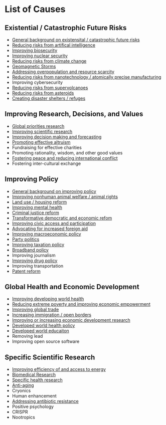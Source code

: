 <!-- TITLE: Priority Wiki -->
<!-- SUBTITLE: The Main Page -->

# List of Causes

## Existential / Catastrophic Future Risks

* [General background on existensital / catastrophic future risks](/future-risks-background)
* [Reducing risks from artifical intelligence](ai)
* [Improving biosecurity](/biosecurity)
* [Improving nuclear security](/nukes)
* [Reducing risks from climate change](/climate)
* [Geomagnetic Storms](/geomagnetic-storms)
* [Addressing overpopulation and resource scarcity](/resource-scarcity)
* [Reducing risks from nanotechnology / atomically precise manufacturing](/nanotechnology)
* Improving cybersecurity
* [Reducing risks from supervolcanoes](/volcanoes)
* [Reducing risks from asteroids](/asteroids)
* [Creating disaster shelters / refuges](/refuges)
 
 
 ## Improving Research, Decisions, and Values

* [Global priorities research](/priorities)
* [Improving scientific research](/science)
* [Improving decision making and forecasting](/decision-making)
* [Promoting effective altruism](/promoting-ea)
* Fundraising for effective charities
* Promoting rationality, wisdom, and other good values
* [Fostering peace and reducing international conflict](/peace)
* Fostering inter-cultural exchange


## Improving Policy

* [General background on improving policy](/policy-background)
* [Improving nonhuman animal welfare / animal rights](/animals)
* [Land use / housing reform](/housing)
* [Improving mental health](/mental-health)
* [Criminal justice reform](/criminal-justice)
* [Transformative democratic and economic refom](/transformative-reform)
* [Improving civic access and participation](/civic-access)
* [Advocating for increased foreign aid](/advocating-for-aid)
* [Improving macroeconomic policy](/macroeconomics)
* [Party politics](/party-politics)
* [Improving taxation policy](/taxation)
* [Broadband policy](/broadband)
* Improving journalism
* [Improving drug policy](/drug-policy)
* Improving transportation
* [Patent reform](/patents)


## Global Health and Economic Development

* [Improving developing world health](/developing-world-health)
* [Reducing extreme poverty and improving economic empowerment](/extreme-poverty)
* [Improving global trade](/global-trade)
* [Increasing immigration / open borders](/immigration)
* [Improving or increasing economic development research](/development-research)
* [Developed world health policy](/developed-world-health)
* [Developed world educaiton](/developed-world-education)
* Removing lead
* Improving open source software


## Specific Scientific Research

* [Improving efficiency of and access to energy](/energy)
* [Biomedical Research](/biomedical)
* [Specific health research](/health-research)
* [Anti-aging](/aging)
* Cryonics
* Human enhancement
* [Addressing antibiotic resistance](/antibiotics)
* Positive psychology
* CRISPR
* Nootropics